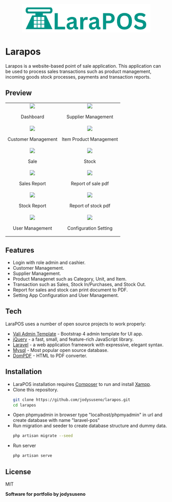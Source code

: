 <p align="center"><a href=https://github.com/jodysuseno/larapos" target="_blank"><img src="public/images/logo.png" width="400"></a></p>

# Larapos
Larapos is a website-based point of sale application. This application can be used to process sales transactions such as product management, incoming goods stock processes, payments and transaction reports.

## Preview
<table>
    <tr align="center">
        <td>
        <img src="https://github.com/jodysuseno/larapos/assets/57146181/b90f533f-6d7a-4a32-8e7b-0cd8e2069ee4">
        <p>Dashboard</p>
        </td>
        <td>
        <img src="https://github.com/jodysuseno/larapos/assets/57146181/ace661c5-a29f-4315-b77d-e67cb2044d00">
        <p>Supplier Management</p>
        </td>
    </tr>
    <tr align="center">
        <td>
        <img src="https://github.com/jodysuseno/larapos/assets/57146181/32bfedc4-b496-4b9f-8e7d-d088abf49afd">
        <p>Customer Management</p>
        </td>
        <td>
        <img src="https://github.com/jodysuseno/larapos/assets/57146181/b28ae6bf-e3d1-495c-ae73-2926e23ffcff">
        <p>Item Product Management</p>
        </td>
    </tr>
    <tr align="center">
        <td>
        <img src="https://github.com/jodysuseno/larapos/assets/57146181/e888b3c6-8583-49d2-b8cf-b4ddf3bcc30a">
        <p>Sale</p>
        </td>
        <td>
        <img src="https://github.com/jodysuseno/larapos/assets/57146181/9e2ef58d-521e-4756-abd6-b1808fa1b6fa">
        <p>Stock</p>
        </td>
    </tr>
    <tr align="center">
        <td>
        <img src="https://github.com/jodysuseno/larapos/assets/57146181/d45d1dc3-b6e3-499c-be25-7be274df4602">
        <p>Sales Report</p>
        </td>
        <td>
        <img src="https://github.com/jodysuseno/larapos/assets/57146181/7eb960b0-8b8f-4f08-ba24-32171f74f61d">
        <p>Report of sale pdf</p>
        </td>
    </tr>
    <tr align="center">
        <td>
        <img src="https://github.com/jodysuseno/larapos/assets/57146181/640296fd-6f13-45dd-be50-0e301c7dce77">
        <p>Stock Report</p>
        </td>
        <td>
        <img src="https://github.com/jodysuseno/larapos/assets/57146181/df261451-7d94-4615-b999-b5dfd3fcf360">
        <p>Report of stock pdf</p>
        </td>
    </tr>
    <tr align="center">
        <td>
        <img src="https://github.com/jodysuseno/larapos/assets/57146181/c8d4da58-ecdc-49e7-93b2-cd472cce9717">
        <p>User Management</p>
        </td>
        <td>
        <img src="https://github.com/jodysuseno/larapos/assets/57146181/98c8d108-def4-4b5e-b1f9-2b5b7f3c36eb">
        <p>Configuration Setting</p>
        </td>
    </tr>
</table>
    
## Features
- Login with role admin and cashier.
- Customer Management.
- Supplier Management.
- Product Managenet such as Category, Unit, and Item.
- Transaction such as Sales, Stock In/Purchases, and Stock Out.
- Report for sales and stock can print document to PDF.
- Setting App Configuration and User Management. 

## Tech
LaraPOS uses a number of open source projects to work properly:
- [Vali Admin Template](https://pratikborsadiya.in/vali-admin/) - Bootstrap 4 admin template for UI app.
- [jQuery](http://jquery.com) - a fast, small, and feature-rich JavaScript library.
- [Laravel](https://laravel.com/) - a web application framework with expressive, elegant syntax.
- [Mysql](https://www.mysql.com/) - Most popular open source database.
- [DomPDF](https://dompdf.github.io/) - HTML to PDF converter.

## Installation
- LaraPOS installation requires [Composer](https://getcomposer.org/) to run and install [Xampp](https://www.apachefriends.org/).
- Clone this repository.
    ```sh
    git clone https://github.com/jodysuseno/larapos.git
    cd larapos
    ```
- Open phpmyadmin in browser type "localhost/phpmyadmin" in url and create database with name "laravel-pos"
- Run migration and seeder to create database structure and dummy data.
    ```sh
    php artisan migrate --seed
    ```
- Run server
    ```sh
    php artisan serve
    ```

## License

MIT

**Software for portfolio by jodysuseno**
